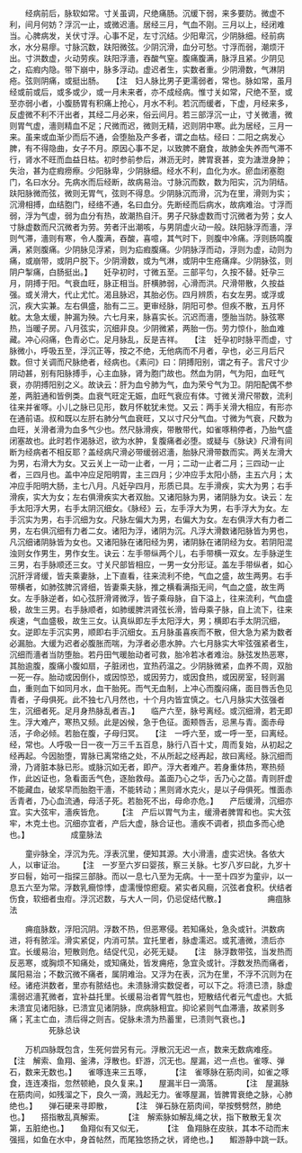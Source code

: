 <!-- { "loadSidebar": true } -->
　　经病前后，脉软如常。寸关虽调，尺绝痛肠。沉缓下弱，来多要防。微虚不利，间月何妨？浮沉一止，或微迟濇。居经三月，气血不刚。三月以上，经闭难当。心脾病发，关伏寸浮。心事不足，左寸沉结。少阳卑沉，少阴脉细。经前病水，水分易瘳。寸脉沉数，趺阳微弦。少阴沉滑，血分可愁。寸浮而弱，潮烦汗出。寸洪数虚，火动劳疾。趺阳浮濇，吞酸气窒。腹痛腹满，脉浮且紧。少阴见之，疝瘕内隐。带下崩中，脉多浮动。虚迟者生，实数者重。少阴滑数，气淋阴疮。弦则阴痛，或挺出肠。　　【注　妇人脉比男子更濡弱者，常也。脉如常，虽月经或前或后，或多或少，或一月未来者，亦不成经病。惟寸关如常，尺绝不至，或至亦弱小者，小腹肠胃有积痛上抢心，月水不利。若沉而缓者，下虚，月经来多，反虚微不利不汗出者，其经二月必来，俗云间月。若三部浮沉一止，寸关微濇，微则胃气虚，濇则精血不足；尺微而迟，微则无精，迟则阴中寒。此为居经，三月一来。虽来或血渐少而后不通，会堕胎及产多者，谓之血枯。经曰：二阳之病发心脾，有不得隐曲，女子不月。原因心事不足，以致脾不磨食，故肺金失养而气滞不行，肾水不旺而血益日枯。初时参前参后，淋沥无时，脾胃衰甚，变为溏泄身肿；失治，甚为症瘕痨瘵。少阳脉卑，少阴脉细。经水不利，血化为水。瘀血闭塞胞门，名曰水分。先病水而后经断，故病易治。寸脉沉而数，数为阳实，沉为阴结。趺阳脉微而弦，微则无胃气，弦则不得息。少阴脉沉而滑，沉为在里，滑则为实；沉滑相搏，血结胞门，经络不通，名曰血分。先断经而后病水，故病难治。寸浮而弱，浮为气虚，弱为血分有热，故潮热自汗。男子尺脉虚数而寸沉微者为劳；女人寸脉虚数而尺沉微者为劳。劳者汗出潮咳，与男阴虚火动一般。趺阳脉浮而濇，浮则气滞，濇则有寒，令人腹满，吞酸，喜噫，其气时下，则腹中冷痛。浮则肠鸣腹满，紧则腹痛。少阴脉见浮紧，则为疝瘕腹痛。少阴脉浮而动，浮则为虚，动则为痛，或崩带，或阴户脱下。少阴滑数，或为气淋，或阴中生疮痛痒。少阴脉弦，则阴户掣痛，白肠挺出。】　　妊孕初时，寸微五至。三部平匀，久按不替。妊孕三月，阴搏于阳。气衰血旺，脉正相当。肝横肺弱，心滑而洪。尺滑带散，久按益强。或关滑大，代止尤忙。渴且脉迟，其胎必伤。四月辨质，右女左男。或浮或沉，疾大实兼。左右俱盛，胎有二三。更审经脉，阴阳可参。但疾不散，五月怀躭。太急太缓，肿漏为殃。六七月来，脉喜实长。沉迟而濇，堕胎当防。脉弦寒热，当暖子房。八月弦实，沉细非良。少阴微紧，两胎一伤。劳力惊仆，胎血难藏。冲心闷痛，色青必亡。足月脉乱，反是吉祥。　　【注　妊孕初时脉平而虚，寸脉微小，呼吸五至，浮沉正等，按之不绝，无他病而不月者，孕也，必三月后尺数。但寸关调而尺脉绝者，经病也。《素问》曰：阴搏阳别，谓之有子。言尺寸少阴动甚，别有阳脉搏手，心主血脉，肾为胞门故也。然血为阴，气为阳，血旺气衰，亦阴搏阳别之义。故诀云：肝为血兮肺为气，血为荣兮气为卫。阴阳配偶不参差，两脏通和皆例类。血衰气旺定无娠，血旺气衰应有体。寸微关滑尺带数，流利往来并雀啄。小儿之脉已见形，数月怀躭犹未觉。又云：两手关滑大相应，有形亦在通前语。叔和既以左肝右肺分气血衰旺，又以寸尺分气血。寸微为气衰，尺数为血旺，关滑者滑为血多气少也。然尺脉滑疾，带散带代，如雀啄稍停者，乃胎气盛闭塞故也。此时若作渴脉迟，欲为水肿，复腹痛者必堕。或疑与《脉诀》尺滑有间断为经病者不相反耶？盖经病尺滑必带缓弱迟濇，胎脉尺滑带数而实。两关左滑大为男，右滑大为女。又云关上一动一止者，一月；二动一止者二月；三四动一止者，三四月也。盖中冲应足阳明胃，主三四月；少冲应手太阳小肠，主五六月；太冲应手阳明大肠，主七八月。凡妊孕四月，形质已具。左手滑疾，实大为男；右手滑疾，实大为女；左右俱滑疾实大者双胎。又诸阳脉为男，诸阴脉为女。诀云：左手太阳浮大男，右手太阴沉细女。《脉经》云，左手浮大为男，右手浮大为女。左手沉实为男，右手沉细为女。尺脉左偏大为男，右偏大为女。左右俱浮大有力者二男，左右俱沉细有力者二女。诸阳为浮，诸阴为沉。凡浮大滑数诸阳脉皆为男也，凡沉细诸阴脉皆为女也。又诸阳脉在诸阳经为男，诸阴脉在诸阴经为女。若阴阳混浊则女作男生，男作女生。诀云：左手带纵两个儿，右手带横一双女。左手脉逆生三男，右手脉顺还三女。寸关尺部皆相应，一男一女分形证。盖左手带纵者，如心沉肝浮肾缓，皆夫乘妻脉，上下直看，往来流利不绝，气血之盛，故生两男。右手带横者，如肺弦脾沉肾细，皆妻乘夫脉，推之横看满指无间，气血之盛，故生两女。左手脉逆者，如心弦肝滑肾微浮，皆子乘母脉，自下溢上，往来流利，气血盛极，故生三男。右手脉顺者，如肺缓脾洪肾弦长滑，皆母乘子脉，自上流下，往来疾速，气血盛极，故生三女。认真纵即左手太阳浮大，男；横即右手太阴沉细，女。逆即左手沉实男，顺即右手沉细女。五月脉虽喜疾而不散，但大急为紧为数者必漏胎。大缓为迟者必腹胀而喘，为浮者必患水肿。六七月脉实大牢弦强紧者生，沉细而濇者当防堕胎。若丹田气暖胎动者可救，胎冷若冰者难治。脉弦发热恶寒，其胎逾腹，腹痛小腹如扇，子脏闭也，宜热药温之。少阴脉微紧，血养不周，双胎一死一存。胎动或因倒仆，或因惊恐，或因劳力，或因食热，或因房室，轻则漏血，重则血下如同月水，血干胎死。而气无血制，上冲心而腹闷痛，面目唇舌色见青者，子母俱死。此不独七八月然也，十个月内皆宜慎之。七八月脉实大弦强者生，沉细者死。足月身热脉乱者吉。】　　临产六至，脉号离经。或沉细滑，若无即生。浮大难产，寒热又频。此是凶候，急于色征。面颊唇舌，忌黑与青。面赤母活，子命必倾。若胎在腹，子母归冥。　　【注　一呼六至，或一呼一至，曰离经。经，常也。人呼吸一日一夜一万三千五百息，脉行八百十丈，周而复始，从初起之经再起。今因胎堕，胃脉已离常络之处，不从所起之经再起，故曰离经。脉沉细而滑，乃肾脏本脉已形。或脉沉如无者，即产。浮大者难产。若身重体热，寒热频作，此凶证也，急看面舌气色，逐胎救母。盖面乃心之华，舌乃心之苗。青则肝虚不能藏血，破浆早而胎胞干濇，不能转动；黑则肾水克火，是以子母俱死。惟面赤舌青者，乃心血流通，母活子死。若胎死不出，母命亦危。】　　产后缓滑，沉细亦宜。实大弦牢，濇疾皆危。　　 【注　产后以胃气为主，缓滑者脾胃和也。实大弦牢，木克土也。沉细亦宜者，产后大虚，脉合证也。濇疾不调者，损血多而心绝也。】
　　　　　成童脉法

　　童丱脉全，浮沉为先。浮表沉里，便知其源。大小滑濇，虚实迟快。各依大人，以审证治。　　 【注　一岁至六岁曰婴孩，察三关脉。七岁八岁曰龀，九岁十岁曰髫，始可一指探三部脉。而以一息七八至为无病。十一至十四岁为童丱，以一息五六至为常。浮数乳癎惊悸，虚濡慢惊瘛瘲。紧实者风癎，沉弦者食积。伏结者伤食，软细者虫疳。浮沉迟数，与大人一同，仍忌促结代散。】
　　　　　痈疽脉法

　　痈疽脉数，浮阳沉阴。浮数不热，但恶寒侵。若知痛处，急灸或针。洪数病进，将有脓淫。滑实紧促，内消可禁。宜托里者，脉虚濡迟。或芤濇微，溃后亦宜。长缓易治，短散则危。结促代见，必死无疑。　　【注　脉浮数带弦，当发热而反恶寒，或胸烦不知痛处，或知痛处，皆发痈疮，急宜灸或针。浮数发热而痛者，属阳易治；不数沉微不痛者，属阴难治。又浮为在表，沉为在里，不浮不沉则为在经。诸疮洪数者，里亦有脓结也。未溃脉滑实数促者，可以下之。将溃已溃，脉虚濡弱迟濇芤微者，宜补益托里。长缓易治者胃气胜也，短散结代者元气虚也。大抵未溃宜见诸阳脉，已溃宜见诸阴脉，庶病脉相宜。抑论紧则气血滞濇，故紧则多痛；芤主亡血，溃后得之则吉。促脉未溃为热蓄里，已溃则气衰也。】
　　　　　死脉总诀

　　万机四脉既包含，生死何尝另有元。浮散沉无迟一点，数来无数病难痊。　　 【注　解索、鱼翔、釜沸，浮散也。虾游，沉无也。屋漏，迟一点也。雀啄、弹石，数来无数也。】　　雀啄连来三五啄，
　　 【注　雀啄脉在筋肉间，如雀之啄食，连连凑指，忽然顿絶，良久复来。】　　屋漏半日一滴落。
　　 【注　屋漏脉在筋肉间，如残溜之下，良久一滴，溅起无力。雀啄屋漏，皆脾胃衰绝之脉，心肺绝也。】　　弹石硬来寻即散，
　　 【注　弹石脉在筋肉间，举按劈劈然，肺绝也。】　　搭指散乱真解索。
　　 【注　解索脉如解乱绳之状，指下散散无复次第，五脏绝也。】　　鱼翔似有又似无，
　　 【注　鱼翔脉在皮肤，其本不动而末强摇，如鱼在水中，身首帖然，而尾独悠扬之状，肾绝也。】　　鰕游静中跳一跃。
